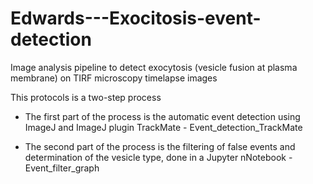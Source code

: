 # Edwards---Exocitosis-event-detection

Image analysis pipeline to detect exocytosis (vesicle fusion at plasma membrane) 
on TIRF microscopy timelapse images

This protocols is a two-step process
 - The first part of the process is the automatic event detection using ImageJ
 and ImageJ plugin TrackMate - Event_detection_TrackMate

 - The second part of the process is the filtering of false events
 and determination of the vesicle type, done in a Jupyter nNotebook - Event_filter_graph
